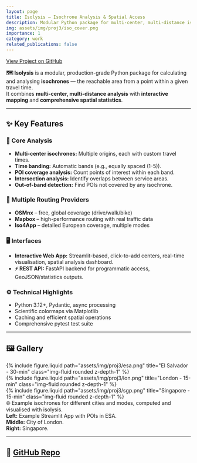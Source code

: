 ```yaml
---
layout: page
title: Isolysis — Isochrone Analysis & Spatial Access
description: Modular Python package for multi-center, multi-distance isochrone analysis with POI coverage, intersection metrics, and interactive web interface.
img: assets/img/proj3/iso_cover.png
importance: 1
category: work
related_publications: false
---
```


<div class="mb-3">
    <a class="btn btn-success" href="https://github.com/jaroxciv/isolysis" target="_blank">
        <i class="fab fa-github"></i> View Project on GitHub
    </a>
</div>

**🗺️ Isolysis** is a modular, production-grade Python package for calculating and analysing **isochrones** — the reachable area from a point within a given travel time.  
It combines **multi-center, multi-distance analysis** with **interactive mapping** and **comprehensive spatial statistics**.

---

## ✨ Key Features

### 🧮 Core Analysis
- **Multi-center isochrones:** Multiple origins, each with custom travel times.
- **Time banding:** Automatic bands (e.g., equally spaced (1-5)).
- **POI coverage analysis:** Count points of interest within each band.
- **Intersection analysis:** Identify overlaps between service areas.
- **Out-of-band detection:** Find POIs not covered by any isochrone.

### 🧭 Multiple Routing Providers
- **OSMnx** – free, global coverage (drive/walk/bike)
- **Mapbox** – high-performance routing with real traffic data
- **Iso4App** – detailed European coverage, multiple modes

### 🖥️ Interfaces
- **Interactive Web App:** Streamlit-based, click-to-add centers, real-time visualisation, spatial analysis dashboard.
- **⚡ REST API:** FastAPI backend for programmatic access, GeoJSON/statistics outputs.

### ⚙️ Technical Highlights
- Python 3.12+, Pydantic, async processing
- Scientific colormaps via Matplotlib
- Caching and efficient spatial operations
- Comprehensive pytest test suite

---

## 🖼️ Gallery

<div class="row">
  <div class="col-sm mt-3 mt-md-0">
    {% include figure.liquid path="assets/img/proj3/esa.png" title="El Salvador - 30-min" class="img-fluid rounded z-depth-1" %}
  </div>
  <div class="col-sm mt-3 mt-md-0">
    {% include figure.liquid path="assets/img/proj3/lon.png" title="London - 15-min" class="img-fluid rounded z-depth-1" %}
  </div>
  <div class="col-sm mt-3 mt-md-0">
    {% include figure.liquid path="assets/img/proj3/sgp.png" title="Singapore - 15-min" class="img-fluid rounded z-depth-1" %}
  </div>
</div>

<div class="caption">
  🌐 Example isochrones for different cities and modes, computed and visualised with isolysis.<br>
    <b>Left:</b> Example Streamlit App with POIs in ESA.<br>
    <b>Middle:</b> City of London.<br>
    <b>Right:</b> Singapore.
</div>

---

## 🔗 [GitHub Repo](https://github.com/jaroxciv/isolysis)
